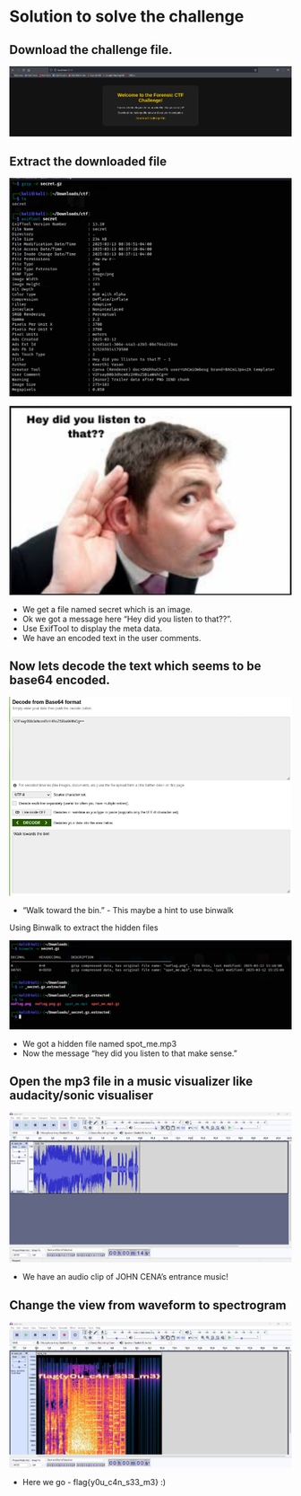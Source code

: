 # Solution to solve the challenge

## Download the challenge file.

![Screenshot 2025-03-13 181940.png](Screenshot_2025-03-13_181940.png)

## Extract the downloaded file

![Screenshot 2025-03-13 181100.png](Screenshot_2025-03-13_181100.png)

![Screenshot 2025-03-13 182114.png](Screenshot_2025-03-13_182114.png)

- We get a file named secret which is an image.
- Ok we got a message here “Hey did you listen to that??”.
- Use ExifTool to display the meta data.
- We have an encoded text in the user comments.

## Now lets decode the text which seems to be base64 encoded.

![Screenshot 2025-03-13 181142.png](Screenshot_2025-03-13_181142.png)

- “Walk toward the bin.” - This maybe a hint to use binwalk

Using Binwalk to extract the hidden files

![Screenshot 2025-03-13 181401.png](Screenshot_2025-03-13_181401.png)

- We got a hidden file named spot_me.mp3
- Now the message “hey did you listen to that make sense.”

## Open the mp3 file in a music visualizer like audacity/sonic visualiser

![Screenshot 2025-03-13 181609.png](Screenshot_2025-03-13_181609.png)

- We have an audio clip of JOHN CENA’s entrance music!

## Change the view from waveform to spectrogram

![Screenshot 2025-03-13 181526.png](Screenshot_2025-03-13_181526.png)

- Here we go - flag{y0u_c4n_s33_m3} :)
